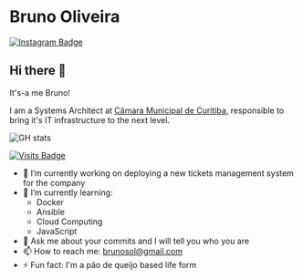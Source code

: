 # Bruno Oliveira
[![Instagram Badge](https://img.shields.io/badge/-brunosoli-C13584?style=flat-square&logo=Instagram&logoColor=white&link=https://www.instagram.com/brunosoli/)](https://www.instagram.com/brunosoli/)


## Hi there 👊
It's-a me Bruno!

I am a Systems Architect at [Câmara Municipal de Curitiba](https://cmc.pr.gov.br), responsible to bring it's IT infrastructure to the next level.

![GH stats](https://github-readme-stats.vercel.app/api?username=brunosoli&show_icons=true)

[![Visits Badge](https://badges.pufler.dev/visits/brunosoli/brunosoli)](https://badges.pufler.dev)


- 🔭 I’m currently working on deploying a new tickets management system for the company
- 🌱 I’m currently learning:
  - Docker
  - Ansible
  - Cloud Computing
  - JavaScript
- 💬 Ask me about your commits and I will tell you who you are
- 📫 How to reach me: brunosol@gmail.com
- ⚡ Fun fact: I'm a pão de queijo based life form


<!--
**brunosoli/brunosoli** is a ✨ _special_ ✨ repository because its `README.md` (this file) appears on your GitHub profile.

Here are some ideas to get you started:

- 🔭 I’m currently working on ...
- 🌱 I’m currently learning ...
- 👯 I’m looking to collaborate on ...
- 🤔 I’m looking for help with ...
- 💬 Ask me about ...
- 📫 How to reach me: ...
- 😄 Pronouns: ...
- ⚡ Fun fact: ...
-->
